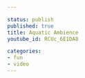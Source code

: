 ```yaml
---

status: publish
published: true
title: Aquatic Ambience
youtube_id: RCUc_6E1DA8

categories:
- fun
- video
---
```


